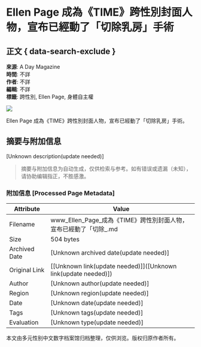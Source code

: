# Ellen Page 成為《TIME》跨性別封面人物，宣布已經動了「切除乳房」手術

## 正文 { data-search-exclude }


**來源**: A Day Magazine  
**時間**: 不詳  
**作者**: 不詳  
**編輯**: 不詳  
**標籤**: 跨性別, Ellen Page, 身體自主權  

![](url-to-image) <!-- 请替换为实际图片链接 -->

Ellen Page 成為《TIME》跨性別封面人物，宣布已經動了「切除乳房」手術。
<!-- tcd_original_link https://www.adaymag.com/2021/03/22/elliot-page-time-magazine-transgender.html -->


## 摘要与附加信息

<!-- tcd_abstract -->
[Unknown description(update needed)]
<!-- tcd_abstract_end -->

> 摘要与附加信息为自动生成，仅供检索与参考。如有错误或遗漏（未知），请协助编辑指正，不胜感激。

### 附加信息 [Processed Page Metadata]

| Attribute       | Value                                  |
|-----------------|----------------------------------------|
| Filename        | www_Ellen_Page_成為《TIME》跨性別封面人物，宣布已經動了「切除_.md                             |
| Size            | 504 bytes                           |
| Archived Date   | [Unknown archived date(update needed)]                             |
| Original Link   | [[Unknown link(update needed)]]([Unknown link(update needed)])                       |
| Author          | [Unknown author(update needed)]                               |
| Region          | [Unknown region(update needed)]                               |
| Date            | [Unknown date(update needed)]                                 |
| Tags            | [Unknown tags(update needed)]                                 |
| Evaluation            | [Unknown type(update needed)]                                 |
<!-- tcd_table_end -->

本文由多元性别中文数字档案馆归档整理，仅供浏览。版权归原作者所有。
